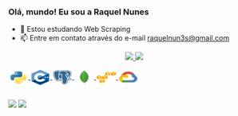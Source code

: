 ### Olá, mundo! Eu sou a Raquel Nunes

- 🌱 Estou estudando Web Scraping
- 📫 Entre em contato através do e-mail raquelnun3s@gmail.com

<div align="center">
  <a href="https://github.com/RaquelNun3s">
  <img height="180em" src="https://github-readme-stats.vercel.app/api?username=RaquelNun3s&show_icons=true&theme=material-palenight&include_all_commits=true&count_private=true"/>
  <img height="180em" src="https://github-readme-stats.vercel.app/api/top-langs/?username=RaquelNun3s&layout=compact&langs_count=7&theme=material-palenight"/>
</div>
<div style="display: inline_block"><br>
  <img align="center" alt="Quel-Python" height="30" width="40" src="https://raw.githubusercontent.com/devicons/devicon/master/icons/python/python-original.svg">
  <img align="center" alt="Quel-Cpp" height="30" width="40" src="https://raw.githubusercontent.com/devicons/devicon/master/icons/cplusplus/cplusplus-original.svg">
  <img align="center" alt="Quel-Postgres" height="30" width="40" src="https://raw.githubusercontent.com/devicons/devicon/master/icons/postgresql/postgresql-plain.svg">
  <img align="center" alt="Quel-Mongo" height="30" width="40" src="https://raw.githubusercontent.com/devicons/devicon/master/icons/mongodb/mongodb-original.svg">
  <img align="center" alt="Quel-AWS" height="30" width="40" src="https://raw.githubusercontent.com/devicons/devicon/master/icons/amazonwebservices/amazonwebservices-original.svg">
  <img align="center" alt="Quel-GCP" height="30" width="40" src="https://raw.githubusercontent.com/devicons/devicon/master/icons/googlecloud/googlecloud-original.svg">
</div>

##
<div> 
  <a href = "mailto:raquelnun3s@gmail.com"><img src="https://img.shields.io/badge/-Gmail-%23333?style=for-the-badge&logo=gmail&logoColor=white" target="_blank"></a>
  <a href="https://www.linkedin.com/in/raquel-n8502/" target="_blank"><img src="https://img.shields.io/badge/-LinkedIn-%230077B5?style=for-the-badge&logo=linkedin&logoColor=white" target="_blank"></a> 
  
</div>
